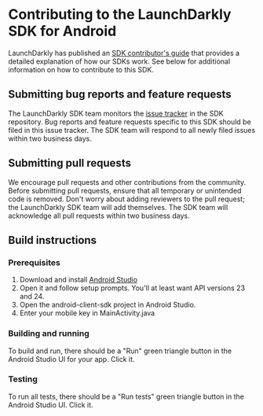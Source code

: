 # Contributing to the LaunchDarkly SDK for Android

LaunchDarkly has published an [SDK contributor's guide](https://docs.launchdarkly.com/sdk/concepts/contributors-guide) that provides a detailed explanation of how our SDKs work. See below for additional information on how to contribute to this SDK.

## Submitting bug reports and feature requests

The LaunchDarkly SDK team monitors the [issue tracker](https://github.com/launchdarkly/android-client-sdk/issues) in the SDK repository. Bug reports and feature requests specific to this SDK should be filed in this issue tracker. The SDK team will respond to all newly filed issues within two business days.

## Submitting pull requests

We encourage pull requests and other contributions from the community. Before submitting pull requests, ensure that all temporary or unintended code is removed. Don't worry about adding reviewers to the pull request; the LaunchDarkly SDK team will add themselves. The SDK team will acknowledge all pull requests within two business days.

## Build instructions

### Prerequisites

1. Download and install [Android Studio](https://developer.android.com/studio/index.html)
1. Open it and follow setup prompts. You'll at least want API versions 23 and 24.
1. Open the android-client-sdk project in Android Studio.
1. Enter your mobile key in MainActivity.java

### Building and running

To build and run, there should be a "Run" green triangle button in the Android Studio UI for your app. Click it.

### Testing

To run all tests, there should be a "Run tests" green triangle button in the Android Studio UI. Click it.
